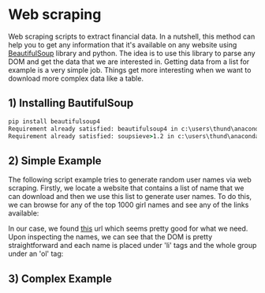 # Web scraping

Web scraping scripts to extract financial data. In a nutshell, this method can help you to get any information that it's available on any website using [BeautifulSoup](https://www.crummy.com/software/BeautifulSoup/) library and python. The idea is to use this library to parse any DOM and get the data that we are interested in. Getting data from a list for example is a very simple job. Things get more interesting when we want to download more complex data like a table.

## 1) Installing BautifulSoup

```cmd
pip install beautifulsoup4
Requirement already satisfied: beautifulsoup4 in c:\users\thund\anaconda3\envs\quant\lib\site-packages (4.9.1)
Requirement already satisfied: soupsieve>1.2 in c:\users\thund\anaconda3\envs\quant\lib\site-packages (from beautifulsoup4) (2.0.1)
```


## 2) Simple Example

The following script example tries to generate random user names via web scraping. Firstly, we locate a website that contains a list of name that we can download and then we use this list to generate user names. To do this, we can browse for any of the top 1000 girl names and see any of the links available:

In our case, we found [this](https://family.disney.com/articles/1000-most-popular-girl-names/) url which seems pretty good for what we need. Upon inspecting the names, we can see that the DOM is pretty straightforward and each name is placed under 'li' tags and the whole group under an 'ol' tag:



## 3) Complex Example








